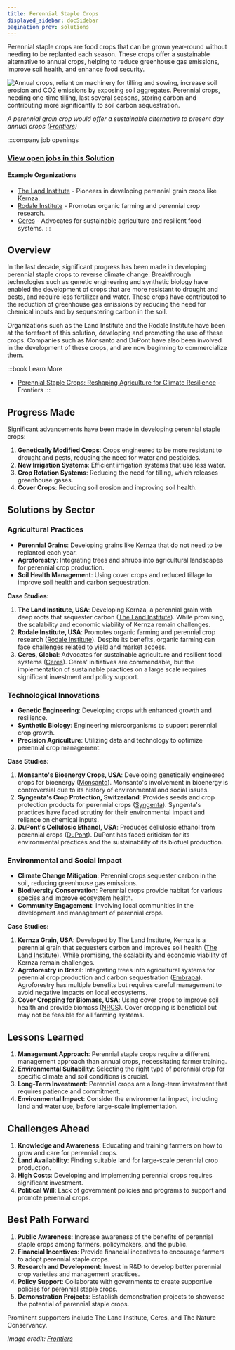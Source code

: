 ```yaml
---
title: Perennial Staple Crops
displayed_sidebar: docSidebar
pagination_prev: solutions
---
```


Perennial staple crops are food crops that can be grown year-round without needing to be replanted each season. These crops offer a sustainable alternative to annual crops, helping to reduce greenhouse gas emissions, improve soil health, and enhance food security.

![Annual crops, reliant on machinery for tilling and sowing, increase soil erosion and CO2 emissions by exposing soil aggregates. Perennial crops, needing one-time tilling, last several seasons, storing carbon and contributing more significantly to soil carbon sequestration.](/../static/img/perennial-staple-crops.jpg)

*A perennial grain crop would offer a sustainable alternative to present day annual crops ([Frontiers](https://www.frontiersin.org/articles/10.3389/fpls.2022.898769/full))*

:::company job openings
### [View open jobs in this Solution](https://climatebase.org/jobs?l=&q=&drawdown_solutions=Perennial+Staple+Crops)
#### Example Organizations
- [The Land Institute](https://landinstitute.org) - Pioneers in developing perennial grain crops like Kernza.
- [Rodale Institute](https://rodaleinstitute.org) - Promotes organic farming and perennial crop research.
- [Ceres](https://www.ceres.org) - Advocates for sustainable agriculture and resilient food systems.
:::

## Overview

In the last decade, significant progress has been made in developing perennial staple crops to reverse climate change. Breakthrough technologies such as genetic engineering and synthetic biology have enabled the development of crops that are more resistant to drought and pests, and require less fertilizer and water. These crops have contributed to the reduction of greenhouse gas emissions by reducing the need for chemical inputs and by sequestering carbon in the soil.

Organizations such as the Land Institute and the Rodale Institute have been at the forefront of this solution, developing and promoting the use of these crops. Companies such as Monsanto and DuPont have also been involved in the development of these crops, and are now beginning to commercialize them.

:::book Learn More
- [Perennial Staple Crops: Reshaping Agriculture for Climate Resilience](https://www.frontiersin.org/articles/10.3389/fpls.2022.898769/full) - Frontiers
:::

## Progress Made

Significant advancements have been made in developing perennial staple crops:

1. **Genetically Modified Crops**: Crops engineered to be more resistant to drought and pests, reducing the need for water and pesticides.
2. **New Irrigation Systems**: Efficient irrigation systems that use less water.
3. **Crop Rotation Systems**: Reducing the need for tilling, which releases greenhouse gases.
4. **Cover Crops**: Reducing soil erosion and improving soil health.

## Solutions by Sector

### Agricultural Practices
- **Perennial Grains**: Developing grains like Kernza that do not need to be replanted each year.
- **Agroforestry**: Integrating trees and shrubs into agricultural landscapes for perennial crop production.
- **Soil Health Management**: Using cover crops and reduced tillage to improve soil health and carbon sequestration.

**Case Studies:**
1. **The Land Institute, USA**: Developing Kernza, a perennial grain with deep roots that sequester carbon ([The Land Institute](https://landinstitute.org)). While promising, the scalability and economic viability of Kernza remain challenges.
2. **Rodale Institute, USA**: Promotes organic farming and perennial crop research ([Rodale Institute](https://rodaleinstitute.org)). Despite its benefits, organic farming can face challenges related to yield and market access.
3. **Ceres, Global**: Advocates for sustainable agriculture and resilient food systems ([Ceres](https://www.ceres.org)). Ceres' initiatives are commendable, but the implementation of sustainable practices on a large scale requires significant investment and policy support.

### Technological Innovations
- **Genetic Engineering**: Developing crops with enhanced growth and resilience.
- **Synthetic Biology**: Engineering microorganisms to support perennial crop growth.
- **Precision Agriculture**: Utilizing data and technology to optimize perennial crop management.

**Case Studies:**
1. **Monsanto's Bioenergy Crops, USA**: Developing genetically engineered crops for bioenergy ([Monsanto](https://www.monsanto.com)). Monsanto's involvement in bioenergy is controversial due to its history of environmental and social issues.
2. **Syngenta's Crop Protection, Switzerland**: Provides seeds and crop protection products for perennial crops ([Syngenta](https://www.syngenta.com)). Syngenta's practices have faced scrutiny for their environmental impact and reliance on chemical inputs.
3. **DuPont's Cellulosic Ethanol, USA**: Produces cellulosic ethanol from perennial crops ([DuPont](https://www.dupont.com)). DuPont has faced criticism for its environmental practices and the sustainability of its biofuel production.

### Environmental and Social Impact
- **Climate Change Mitigation**: Perennial crops sequester carbon in the soil, reducing greenhouse gas emissions.
- **Biodiversity Conservation**: Perennial crops provide habitat for various species and improve ecosystem health.
- **Community Engagement**: Involving local communities in the development and management of perennial crops.

**Case Studies:**
1. **Kernza Grain, USA**: Developed by The Land Institute, Kernza is a perennial grain that sequesters carbon and improves soil health ([The Land Institute](https://landinstitute.org)). While promising, the scalability and economic viability of Kernza remain challenges.
2. **Agroforestry in Brazil**: Integrating trees into agricultural systems for perennial crop production and carbon sequestration ([Embrapa](https://www.embrapa.br)). Agroforestry has multiple benefits but requires careful management to avoid negative impacts on local ecosystems.
3. **Cover Cropping for Biomass, USA**: Using cover crops to improve soil health and provide biomass ([NRCS](https://www.nrcs.usda.gov)). Cover cropping is beneficial but may not be feasible for all farming systems.

## Lessons Learned

1. **Management Approach**: Perennial staple crops require a different management approach than annual crops, necessitating farmer training.
2. **Environmental Suitability**: Selecting the right type of perennial crop for specific climate and soil conditions is crucial.
3. **Long-Term Investment**: Perennial crops are a long-term investment that requires patience and commitment.
4. **Environmental Impact**: Consider the environmental impact, including land and water use, before large-scale implementation.

## Challenges Ahead

1. **Knowledge and Awareness**: Educating and training farmers on how to grow and care for perennial crops.
2. **Land Availability**: Finding suitable land for large-scale perennial crop production.
3. **High Costs**: Developing and implementing perennial crops requires significant investment.
4. **Political Will**: Lack of government policies and programs to support and promote perennial crops.

## Best Path Forward

1. **Public Awareness**: Increase awareness of the benefits of perennial staple crops among farmers, policymakers, and the public.
2. **Financial Incentives**: Provide financial incentives to encourage farmers to adopt perennial staple crops.
3. **Research and Development**: Invest in R&D to develop better perennial crop varieties and management practices.
4. **Policy Support**: Collaborate with governments to create supportive policies for perennial staple crops.
5. **Demonstration Projects**: Establish demonstration projects to showcase the potential of perennial staple crops.

Prominent supporters include The Land Institute, Ceres, and The Nature Conservancy.

*Image credit: [Frontiers](https://www.frontiersin.org/articles/10.3389/fpls.2022.898769/full)*
